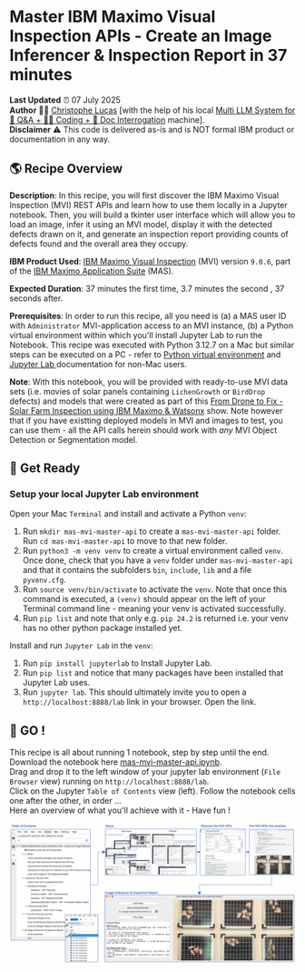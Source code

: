# Master IBM Maximo Visual Inspection APIs - Create an Image Inferencer & Inspection Report in 37 minutes

**Last Updated** ⏰ 07 July 2025 <br>
**Author** 👨‍💻 <a href="https://www.linkedin.com/in/christophe-lucas-a5abab28/" target="_blank">Christophe Lucas</a> [with the help of his local <a href="https://www.linkedin.com/feed/update/urn:li:activity:7345223975897088000/" target="_blank"> Multi LLM System for 💬 Q&A + 👩‍💻 Coding + 📄 Doc Interrogation</a> machine].<br>
**Disclaimer** ⚠️ This code is delivered as-is and is NOT formal IBM product or documentation in any way.

## 🌎 Recipe Overview
**Description**: In this recipe, you will first discover the IBM Maximo Visual Inspection (MVI) REST APIs and learn how to use them locally in a Jupyter notebook. Then, you will build a tkinter user interface which will allow you to load an image, infer it using an MVI model, display it with the detected defects drawn on it, and generate an inspection report providing counts of defects found and the overall area they occupy.<br>

**IBM Product Used**: <a href="https://www.ibm.com/docs/en/masv-and-l/maximo-vi/cd" target="_blank">IBM Maximo Visual Inspection</a> (MVI) version `9.0.6`, part of the <a href="https://www.ibm.com/products/maximo" target="_blank">IBM Maximo Application Suite</a> (MAS).   

**Expected Duration**: 37 minutes the first time, 3.7 minutes the second , 37 seconds after.<br>

**Prerequisites**: In order to run this recipe, all you need is
(a) a MAS user ID with `Administrator` MVI-application access to an MVI instance, 
(b) a Python virtual environment within which you'll install Jupyter Lab  to run the Notebook.
This recipe was executed with Python 3.12.7 on a Mac but similar steps can be executed on a PC - refer to <a href="https://docs.python.org/3/library/venv.html" target="_blank">Python virtual environment</a> and <a href="https://jupyter.org/install" target="_blank">Jupyter Lab </a> documentation for non-Mac users.

**Note**: With this notebook, you will be provided with ready-to-use MVI data sets (i.e. movies of solar panels containing `LichenGrowth` or `BirdDrop` defects) and models that were created as part of this <a href="https://github.com/IBM/mas-drone-to-fix-watsonx" target="_blank">From Drone to Fix - Solar Farm Inspection using IBM Maximo & Watsonx</a> show. Note however that if you have existting deployed models in MVI and images to test, you can use them - all the API calls herein should work with *any* MVI Object Detection or Segmentation model.

## 🏁 Get Ready
### Setup your local Jupyter Lab environment

Open your Mac `Terminal` and install and activate a Python `venv`:
1.  Run `mkdir mas-mvi-master-api` to create a `mas-mvi-master-api` folder. Run `cd mas-mvi-master-api` to move to that new folder.
2. Run `python3 -m venv venv` to create a virtual environment called `venv`. Once done, check that you have a `venv` folder under `mas-mvi-master-api` and that it contains the subfolders `bin`, `include`, `lib` and a file `pyvenv.cfg`.
3. Run `source venv/bin/activate` to activate the `venv`. Note that once this command is executed, a `(venv)` should appear on the left of your Terminal command line - meaning your venv is activated successfully.
4. Run `pip list` and note that only e.g. `pip 24.2` is returned i.e. your venv has no other python package installed yet.

Install and run `Jupyter Lab` in the `venv`:
1. Run `pip install jupyterlab` to Install Jupyter Lab.
2. Run `pip list` and notice that many packages have been installed that Jupyter Lab uses.
3. Run `jupyter lab`. This should ultimately invite you to open a `http://localhost:8888/lab` link in your browser. Open the link.

## 🚀 GO !
This recipe is all about running 1 notebook, step by step until the end.<br> 
Download the notebook here [mas-mvi-master-api.ipynb](https://github.com/IBM/mas-mvi-master-api/blob/main/notebooks/cl-mas-mvi-master-api.ipynb).<br>
Drag and drop it to the left window of your jupyter lab environment (`File Browser` view) running on `http://localhost:8888/lab`.<br>
Click on the Jupyter `Table of Contents` view (left).
Follow the notebook cells one after the other, in order ... <br>
Here an overview of what you'll achieve with it - Have fun !

![image](/files/mas-mvi-master-image001.jpg)
